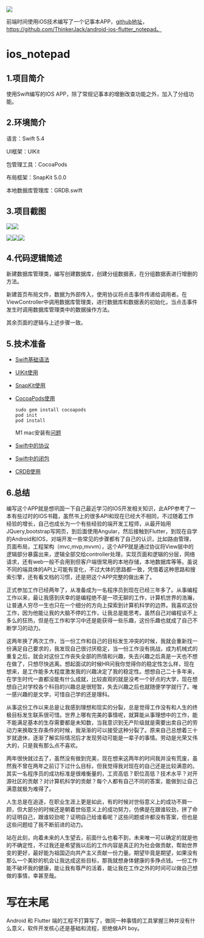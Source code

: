 ![](https://img-blog.csdnimg.cn/20211014152112852.png)

前端时间使用iOS技术编写了一个记事本APP，[github地址](https://github.com/ThinkerJack/android-ios-flutter_notepad)，https://github.com/ThinkerJack/android-ios-flutter_notepad。

# ios_notepad

## 1.项目简介

使用Swift编写的IOS APP，除了常规记事本的增删改查功能之外，加入了分组功能。

## 2.环境简介

语言：Swift 5.4

UI框架：UIKit

包管理工具：CocoaPods

布局框架：SnapKit 5.0.0

本地数据库管理库：GRDB.swift

## 3.项目截图

![](https://img-blog.csdnimg.cn/56b9067b42d64e0790bd8dce4755082a.png)![](https://img-blog.csdnimg.cn/b9eaa8f15e22495ba23a459167b9294c.png)

![](https://img-blog.csdnimg.cn/3f36ad8153c14385a00aba8fbce730ba.png)![](https://img-blog.csdnimg.cn/3474e1c07636435f88409bea199596d8.png)![](https://img-blog.csdnimg.cn/e4e83d9a8a43436d9bf1673cb3fef2f4.png)

## 4.代码逻辑简述

新建数据库管理类，编写创建数据库，创建分组数据表，在分组数据表进行增删的方法。

新建首页布局文件，数据为外部传入，使用协议将点击事件传递给调用者。在ViewController中调用数据库管理类，进行数据库和数据表的初始化，当点击事件发生时调用数据库管理类中的数据操作方法。

其余页面的逻辑与上述步骤一致。

## 5.技术准备

- [Swift基础语法](https://docs.swift.org/swift-book/GuidedTour/GuidedTour.html)

- [UIKit使用](https://developer.apple.com/documentation/uikit/)

- [SnapKit使用](http://snapkit.io/docs/)

- [CocoaPods使用](https://cocoapods.org/)

  ```
  sudo gem install cocoapods
  pod init
  pod install
  ```

  M1 mac安装有[问题](https://github.com/CocoaPods/CocoaPods/issues/10723)

- [Swift中的协议](https://docs.swift.org/swift-book/LanguageGuide/Protocols.html)

- [Swift中的闭包](https://docs.swift.org/swift-book/LanguageGuide/Closures.html)

- [CRDB使用](https://github.com/groue/GRDB.swift)

## 6.总结

编写这个APP就是想巩固一下自己最近学习的IOS开发相关知识，此APP参考了一本有些过时的IOS书籍，虽然书上的很多API和现在已经大不相同，不过随着工作经验的增长，自己也成长为一个有些经验的端开发工程师，从最开始用JQuery,bootstrap写网页，到后面使用Angular，然后接触到Flutter，到现在自学的Android和IOS，对端开发一些常见的步骤都有了自己的认识，比如路由管理，页面布局，工程架构（mvc,mvp,mvvm），这个APP就是通过协议将View层中的逻辑部分暴露出来，逻辑全部交给controller处理，实现页面和逻辑的分层，网络请求，还有web一般不会用到但客户端很常用的本地存储，本地数据库等等。虽说不同的端具体的API上可能有变化，不过大体的思路都一致，凭借着这种思路和搜索引擎，还有看文档的习惯，还是把这个APP完整的做出来了。

正式参加工作已经两年了，从准备成为一名程序员到现在已经三年多了。从事编程工作以来，最让我感到庆幸的是编程绝不是一项无聊的工作，计算机世界的浩瀚，让普通人穷尽一生也只在一个细分的方向上探索到计算机科学的边界。我喜欢这份工作，因为他能让我的大脑不停的工作，让我总是能思考。虽然自己对编程谈不上多么的狂热，但是在工作和学习中还是能获得一些乐趣，这份乐趣也就成了自己不断学习的动力。

这两年换了两次工作，当一份工作和自己的目标发生冲突的时候，我就会重新找一份满足自己要求的，我发现自己很讨厌稳定，当一份工作没有挑战，成为机械式的重复之后，就会对这份工作丧失全部的热情和兴趣，失去兴趣之后真是一天也不想在做了，只想尽快逃离。想起面试的时候HR问我你觉得你的稳定性怎么样，现在想来，是工作能多大程度激发我的兴趣决定了我的稳定性。想想自己二十多年来，在学生时代一直都没能有什么成就，比较直观的就是没考一个好点的大学，现在想想自己对学校各个科目的兴趣总是很短暂，失去兴趣之后也就随便学学就行了。唯一感兴趣的是文学，可惜自己学的还是理科。

从事这份工作以来总是让我感到理想和现实的分裂，总是觉得工作没有和人生的终极目标发生联系很可惜。世界上哪有完美的事情呢，就算能从事理想中的工作，能不能满足基本的生存需要都是未知数，当我意识到无产阶级就是需要出卖自己的劳动力来换取生存条件的时候，我渐渐的可以接受这种分裂了。原来自己总想着三十岁就退休，逐渐了解实际情况后才发现劳动可能是一辈子的事情。劳动是光荣又伟大的，只是我有那么点不喜欢。

两年很快就过去了，虽然没有做到完美，现在想来这两年的时间我并没有荒废，虽然我不曾在两年之前订下过什么目标，但我觉得我对现在的自己还是比较满意的。其实一名程序员的成功标准是很难衡量的，工资高低？职位高低？技术水平？对开源社区的贡献？对计算机科学的贡献？每个人都有自己不同的答案，能做到让自己满意就极为难得了。

人生总是在追逐，在职业生涯上更是如此，有的时候对世俗意义上的成功不屑一顾，但大部分的时候还是朝着世俗意义上的成功努力，仿佛是在跟谁较劲，拼了命的证明自己，跟谁较劲呢？证明自己给谁看呢？这些问题或许都没有答案，但也是这些问题给了我不断前进的动力。

站在此刻，向着未来的人生望去，前面什么也看不到，未来唯一可以确定的就是他的不确定性，不过我还是希望我以后的工作内容是真正的为社会做贡献，帮助世界变的更好，最好能为祖国迈向共产主义贡献一份力量。期望毕竟是期望，如果没有那么一个美妙的机会让我达成这些目标，那我就想身体健康的多挣点钱。一份工作能不破坏我的健康，能让我有尊严的活着，能让我在工作之外的时间可以做自己想做的事情，幸甚至哉。

# 写在末尾

Android 和 Flutter 端的工程不打算写了，做同一种事情的工具掌握三种并没有什么意义，软件开发核心还是基础和流程，拒绝做API boy。